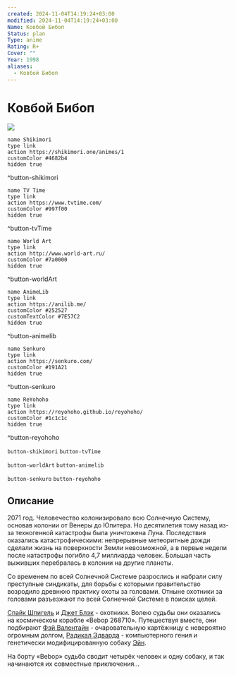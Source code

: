 ```yaml
---
created: 2024-11-04T14:19:24+03:00
modified: 2024-11-04T14:19:24+03:00
Name: Ковбой Бибоп
Status: plan
Type: anime
Rating: R+
Cover: ""
Year: 1998
aliases:
  - Ковбой Бибоп
---
```


# Ковбой Бибоп

![](https://nyaa.shikimori.one/uploads/poster/animes/1/6ad45d9decad83014a484a54f4dba6a7.jpeg)

```button
name Shikimori
type link
action https://shikimori.one/animes/1
customColor #4682b4
hidden true
```
^button-shikimori

```button
name TV Time
type link
action https://www.tvtime.com/
customColor #997f00
hidden true
```
^button-tvTime

```button
name World Art
type link
action http://www.world-art.ru/
customColor #7a0000
hidden true
```
^button-worldArt

```button
name AnimeLib
type link
action https://anilib.me/
customColor #252527
customTextColor #7E57C2
hidden true
```
^button-animelib

```button
name Senkuro
type link
action https://senkuro.com/
customColor #191A21
hidden true
```
^button-senkuro

```button
name ReYohoho
type link
action https://reyohoho.github.io/reyohoho/
customColor #1c1c1c
hidden true
```
^button-reyohoho

`button-shikimori` `button-tvTime`

`button-worldArt` `button-animelib`

`button-senkuro` `button-reyohoho`

## Описание

2071 год. Человечество колонизировало всю Солнечную Систему, основав колонии от Венеры до Юпитера. Но десятилетия тому назад из-за техногенной катастрофы была уничтожена Луна. Последствия оказались катастрофическими: непрерывные метеоритные дожди сделали жизнь на поверхности Земли невозможной, а в первые недели после катастрофы погибло 4,7 миллиарда человек. Большая часть выживших перебралась в колонии на другие планеты.

Со временем по всей Солнечной Системе разрослись и набрали силу преступные синдикаты, для борьбы с которыми правительство возродило древнюю практику охоты за головами. Отныне охотники за головами разъезжают по всей Солнечной Системе в поисках целей.

[Спайк Шпигель](https://shikimori.one/characters/1-spike-spiegel) и [Джет Блэк](https://shikimori.one/characters/3-jet-black) - охотники. Волею судьбы они оказались на космическом корабле «Bebop 268710». Путешествуя вместе, они подбирают [Фэй Валентайн](https://shikimori.one/characters/2-faye-valentine) - очаровательную картёжницу с невероятно огромным долгом, [Радикал Эдварда](https://shikimori.one/characters/16-edward-wong-hau-pepelu-tivrusky-iv) - компьютерного гения и генетически модифицированную собаку [Эйн](https://shikimori.one/characters/4-ein).

На борту «Bebop» судьба сводит четырёх человек и одну собаку, и так начинаются их совместные приключения...
